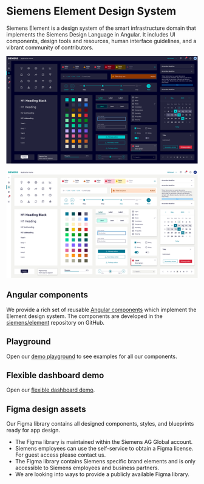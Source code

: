 # Siemens Element Design System

Siemens Element is a design system of the smart infrastructure domain
that implements the Siemens Design Language in Angular. It includes UI
components, design tools and resources, human interface guidelines, and
a vibrant community of contributors.

![Moodboard components dark](images/mood-components-dark.png)

![Moodboard components Light](images/mood-components-light.png)

## Angular components

We provide a rich set of reusable [Angular components](components/index.md)
which implement the Element design system. The components are developed in the
[siemens/element](https://github.com/Killusions/element) repository on GitHub.

## Playground

Open our [demo playground](https://element.siemens.io/element-examples/#/overview)
to see examples for all our components.

## Flexible dashboard demo

Open our [flexible dashboard demo](https://element.siemens.io/dashboards-demo/).

## Figma design assets

Our Figma library contains all designed components, styles, and blueprints
ready for app design.

- The Figma library is maintained within the Siemens AG Global account.
- Siemens employees can use the self-service to obtain a Figma license. For 
  guest access please contact us.
- The Figma library contains Siemens specific brand elements and is only
  accessible to Siemens employees and business partners.
- We are looking into ways to provide a publicly available Figma library.
